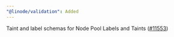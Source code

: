 ```yaml
---
"@linode/validation": Added
---
```


Taint and label schemas for Node Pool Labels and Taints ([#11553](https://github.com/linode/manager/pull/11553))

